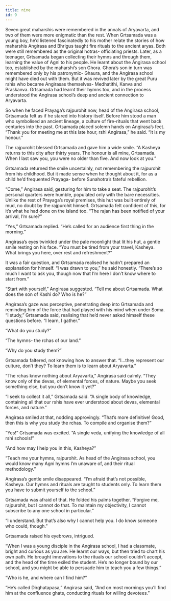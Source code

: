 ```yaml
---
title: nine
id: 9
---
```


Seven great maharshis were remembered in the annals of Aryavarta, and two of them were more enigmatic than the rest. When Grtsamada was a young boy, he’d listened fascinatedly to his mother relate the stories of how maharshis Angirasa and Bhrigus taught fire rituals to the ancient aryas. Both were still remembered as the original hotras- officiating priests. Later, as a teenager, Grtsamada began collecting their hymns and through them, learning the value of Agni to his people. He learnt about the Angirasa school too, established by the maharshi’s son Ghora. Ghora’s son in turn was remembered only by his patronymic- Ghaura, and the Angirasa school might have died out with them. But it was revived later by the great Puru rshis who became Angirasas themselves- Medhatithi, Kanva and Praskanva. Grtsamada had learnt their hymns too, and in the process understood the Angirasa school’s deep and ancient connection to Aryavarta.

So when he faced Prayaga’s rajpurohit now, head of the Angirasa school, Grtsamada felt as if he stared into history itself. Before him stood a man who symbolised an ancient lineage, a culture of fire-rituals that went back centuries into the past. Grtsamada placed solemn hands on Angirasa’s feet. “Thank you for meeting me at this late hour, rshi Angirasa,” he said. “It is my honour.”

The rajpurohit blessed Grtsamada and gave him a wide smile. “A Kasheya returns to this city after thirty years. The honour is all mine, Grtsamada. When I last saw you, you were no older than five. And now look at you.”

Grtsamada returned the smile uncertainly, not remembering the rajpurohit from his childhood. But it made sense when he thought about it, for as a child he’d frequented Prayaga- before Sunahotra’s fateful rebellion. 

“Come,” Angirasa said, gesturing for him to take a seat. The rajpurohit’s personal quarters were humble, populated only with the bare necessities. Unlike the rest of Prayaga’s royal premises, this hut was built entirely of mud, no doubt by the rajpurohit himself. Grtsamada felt confident of this, for it’s what he had done on the island too. “The rajan has been notified of your arrival, I’m sure?”

“Yes,” Grtsamada replied. “He’s called for an audience first thing in the morning.”

Angirasa’s eyes twinkled under the pale moonlight that lit his hut, a gentle smile resting on his face. “You must be tired from your travel, Kasheya. What brings you here, over rest and refreshment?”

It was a fair question, and Grtsamada realised he hadn’t prepared an explanation for himself. “I was drawn to you,” he said honestly. “There’s so much I want to ask you, though now that I’m here I don’t know where to start from.”

“Start with yourself,” Angirasa suggested. “Tell me about Grtsamada. What does the son of Kashi do? Who is he?”

Angirasa’s gaze was perceptive, penetrating deep into Grtsamada and reminding him of the force that had played with his mind when under Soma. “I study,” Grtsamada said, realising that he’d never asked himself these questions before. “I learn, I gather.”

“What do you study?”

“The hymns- the rchas of our land.”

“Why do you study them?”

Grtsamada faltered, not knowing how to answer that. “I…they represent our culture, don’t they? To learn them is to learn about Aryavarta.”

“The rchas know nothing about Aryavarta,” Angirasa said calmly. “They know only of the devas, of elemental forces, of nature. Maybe you seek something else, but you don’t know it yet?”

“I seek to collect it all,” Grtsamada said. “A single body of knowledge, containing all that our rshis have ever understood about devas, elemental forces, and nature.”

Angirasa smiled at that, nodding approvingly. “That’s more definitive! Good, then this is why you study the rchas. To compile and organise them?”

“Yes!” Grtsamada was excited. “A single veda, unifying the knowledge of all rshi schools!”

“And how may I help you in this, Kasheya?”

“Teach me your hymns, rajpurohit. As head of the Angirasa school, you would know many Agni hymns I’m unaware of, and their ritual methodology.”

Angirasa’s gentle smile disappeared. “I’m afraid that’s not possible, Kasheya. Our hymns and rituals are taught to students only. To learn them you have to submit yourself to the school.”

Grtsamada was afraid of that. He folded his palms together. “Forgive me, rajpurohit, but I cannot do that. To maintain my objectivity, I cannot subscribe to any one school in particular.”

“I understand. But that’s also why I cannot help you. I do know someone who could, though.”

Grtsamada raised his eyebrows, intrigued.

“When I was a young disciple in the Angirasa school, I had a classmate, bright and curious as you are. He learnt our ways, but then tried to chart his own path. He brought innovations to the rituals our school couldn’t accept, and the head of the time exiled the student. He’s no longer bound by our school, and you might be able to persuade him to teach you a few things.”

“Who is he, and where can I find him?”

“He’s called Dirghatapasa,” Angirasa said, “And on most mornings you’ll find him at the confluence ghats, conducting rituals for willing devotees.”